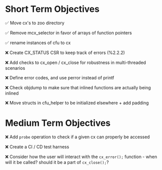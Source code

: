 # Short Term Objectives

:white_check_mark: Move cx's to zoo directory

:white_check_mark: Remove mcx_selector in favor of arrays of function pointers

:white_check_mark: rename instances of cfu to cx

:x: Create CX_STATUS CSR to keep track of errors (%2.2.2)

:x: Add checks to cx_open / cx_close for robustness in multi-threaded scenarios

:x: Define error codes, and use perror instead of printf

:x: Check objdump to make sure that inlined functions are actually being inlined

:x: Move structs in cfu_helper to be initialized elsewhere + add padding

# Medium Term Objectives

:x: Add `probe` operation to check if a given cx can properly be accessed

:x: Create a CI / CD test harness

:x: Consider how the user will interact with the `cx_error();` function - when will it be called? 
    should it be a part of `cx_close();`?